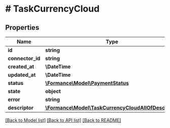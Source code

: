# # TaskCurrencyCloud

## Properties

Name | Type | Description | Notes
------------ | ------------- | ------------- | -------------
**id** | **string** |  |
**connector_id** | **string** |  |
**created_at** | **\DateTime** |  |
**updated_at** | **\DateTime** |  |
**status** | [**\Formance\Model\PaymentStatus**](PaymentStatus.md) |  |
**state** | **object** |  |
**error** | **string** |  | [optional]
**descriptor** | [**\Formance\Model\TaskCurrencyCloudAllOfDescriptor**](TaskCurrencyCloudAllOfDescriptor.md) |  |

[[Back to Model list]](../../README.md#models) [[Back to API list]](../../README.md#endpoints) [[Back to README]](../../README.md)
